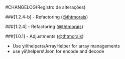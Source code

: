 ﻿#CHANGELOG(Registro de alterações)

###[1.2.4-b] - Refactoring ([@thtmorais](https://gitlab.com/thtmorais))

###[1.2.4] - Refactoring ([@thtmorais](https://gitlab.com/thtmorais))

###[1.0.1] - Adjustments ([@thtmorais](https://gitlab.com/thtmorais))
- Use yii\helpers\ArrayHelper for array managements
- use yii\helpers\Json for encode and decode
